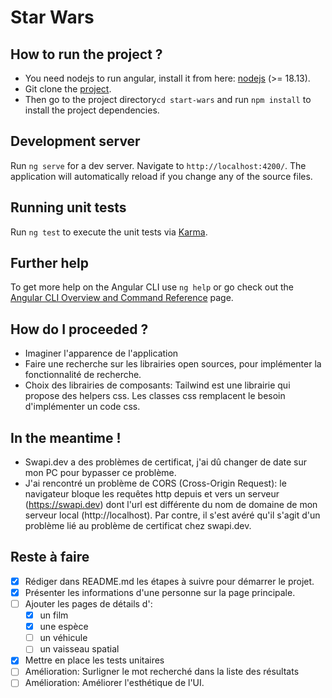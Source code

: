 # Star Wars

## How to run the project ?

- You need nodejs to run angular, install it from here: [nodejs](https://nodejs.org/en/download) (>= 18.13).
- Git clone the [project](https://github.com/meksof/start-wars).
- Then go to the project directory`cd start-wars` and run `npm install` to install the project dependencies.

## Development server

Run `ng serve` for a dev server. Navigate to `http://localhost:4200/`. The application will automatically reload if you change any of the source files.

## Running unit tests

Run `ng test` to execute the unit tests via [Karma](https://karma-runner.github.io).

## Further help

To get more help on the Angular CLI use `ng help` or go check out the [Angular CLI Overview and Command Reference](https://angular.io/cli) page.

## How do I proceeded ?

 - Imaginer l'apparence de l'application
 - Faire une recherche sur les librairies open sources, pour implémenter la fonctionnalité de recherche.
 - Choix des librairies de composants: Tailwind est une librairie qui propose des helpers css. Les classes css remplacent le besoin d'implémenter un code css.

## In the meantime !

 - Swapi.dev a des problèmes de certificat, j'ai dû changer de date sur mon PC pour bypasser ce problème.
 - J'ai rencontré un problème de CORS (Cross-Origin Request): le navigateur bloque les requêtes http depuis et vers un serveur (https://swapi.dev) dont l'url est différente du nom de domaine de mon serveur local (http://localhost). Par contre, il s'est avéré qu'il s'agit d'un problème lié au problème de certificat chez swapi.dev.

## Reste à faire
 - [x] Rédiger dans README.md les étapes à suivre pour démarrer le projet.
 - [x] Présenter les informations d'une personne sur la page principale.
 - [ ] Ajouter les pages de détails d':
    - [x] un film
    - [x] une espèce
    - [ ] un véhicule
    - [ ] un vaisseau spatial
 - [x] Mettre en place les tests unitaires
 - [ ] Amélioration: Surligner le mot recherché dans la liste des résultats
 - [ ] Amélioration: Améliorer l'esthétique de l'UI.